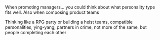 When promoting managers... you could think about what personality type fits well.
Also when composing product teams

Thinking like a RPG party or building a heist teams, compatible personalities, ying-yang, partners in crime, not more of the same, but people completing each other
